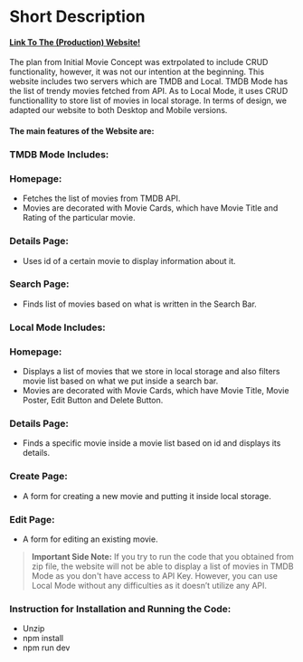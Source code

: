# Short Description
#### [Link To The (Production) Website!](https://ss2024-fwoc-two.vercel.app/)
The plan from Initial Movie Concept was extrpolated to include CRUD functionality, however, it was not our intention at the beginning.
This website includes two servers which are TMDB and Local. TMDB Mode has the list of trendy movies fetched from API. As to Local Mode, it uses CRUD functionallity to store list of movies in local storage.
In terms of design, we adapted our website to both Desktop and Mobile versions.
#### The main features of the Website are:
### TMDB Mode Includes:
### Homepage:
* Fetches the list of movies from TMDB API.
* Movies are decorated with Movie Cards, which have Movie Title and Rating of the particular movie.
### Details Page:
* Uses id of a certain movie to display information about it.
### Search Page:
* Finds list of movies based on what is written in the Search Bar.



### Local Mode Includes:
### Homepage:
* Displays a list of movies that we store in local storage and also filters movie list based on what we put inside a search bar.
* Movies are decorated with Movie Cards, which have Movie Title, Movie Poster, Edit Button and Delete Button.
### Details Page:
* Finds a specific movie inside a movie list based on id and displays its details.
### Create Page:
* A form for creating a new movie and putting it inside local storage.
### Edit Page:
* A form for editing an existing movie.

> **Important Side Note:** If you try to run the code that you obtained from zip file, the website will not be able to display a list of movies in TMDB Mode as you don't have access to API Key. However, you can use Local Mode without any difficulties as it doesn’t utilize any API.

### Instruction for Installation and Running the Code:
* Unzip
* npm install
* npm run dev
